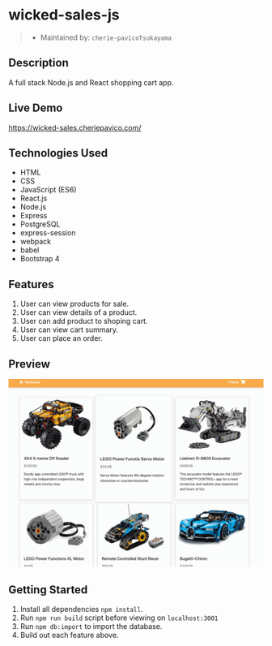 # wicked-sales-js
> - Maintained by: `cherie-pavicoTsukayama`

## Description
A full stack Node.js and React shopping cart app.

## Live Demo
https://wicked-sales.cheriepavico.com/

## Technologies Used
  - HTML
  - CSS
  - JavaScript (ES6)
  - React.js
  - Node.js
  - Express
  - PostgreSQL
  - express-session
  - webpack
  - babel
  - Bootstrap 4

  ## Features
 1. User can view products for sale.
 1. User can view details of a product.
 1. User can add product to shoping cart.
 1. User can view cart summary.
 1. User can place an order.

 ## Preview
 <img src="server/public/images/technicali.gif">

## Getting Started
1. Install all dependencies `npm install`.
1. Run `npm run build` script before viewing on `localhost:3001`
1. Run `npm db:import` to import the database.
1. Build out each feature above.
